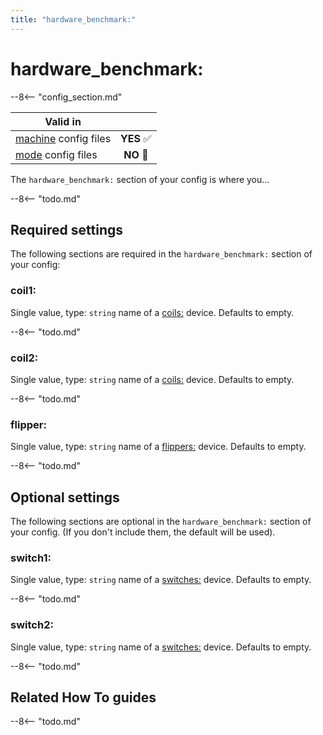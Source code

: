 ```yaml
---
title: "hardware_benchmark:"
---
```


# hardware_benchmark:


--8<-- "config_section.md"

| Valid in | |
|-----|:----:|
|[machine](instructions/machine_config.md) config files |**YES** :white_check_mark:|
|[mode](instructions/mode_config.md) config files|**NO** :no_entry_sign:|

The `hardware_benchmark:` section of your config is where you...

--8<-- "todo.md"

## Required settings

The following sections are required in the `hardware_benchmark:` section
of your config:

### coil1:

Single value, type: `string` name of a [coils:](coils.md) device. Defaults to empty.

--8<-- "todo.md"

### coil2:

Single value, type: `string` name of a [coils:](coils.md) device. Defaults to empty.

--8<-- "todo.md"

### flipper:

Single value, type: `string` name of a
[flippers:](flippers.md) device. Defaults to
empty.

--8<-- "todo.md"

## Optional settings

The following sections are optional in the `hardware_benchmark:` section
of your config. (If you don't include them, the default will be used).

### switch1:

Single value, type: `string` name of a
[switches:](switches.md) device. Defaults to
empty.

--8<-- "todo.md"

### switch2:

Single value, type: `string` name of a
[switches:](switches.md) device. Defaults to
empty.

--8<-- "todo.md"

## Related How To guides

--8<-- "todo.md"

